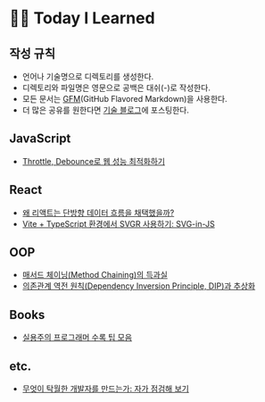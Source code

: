 # 🧗‍♀️ Today I Learned 
## 작성 규칙 
- 언어나 기술명으로 디렉토리를 생성한다.
- 디렉토리와 파일명은 영문으로 공백은 대쉬(-)로 작성한다. 
- 모든 문서는 [GFM](https://docs.github.com/ko/get-started/writing-on-github/getting-started-with-writing-and-formatting-on-github/basic-writing-and-formatting-syntax)(GitHub Flavored Markdown)을 사용한다.
- 더 많은 공유를 원한다면 [기술 블로그]()에 포스팅한다. 

## JavaScript
- [Throttle, Debounce로 웹 성능 최적화하기](https://github.com/emayom/TILs/blob/main/javascript/optimizing-web-performance-with-throttle-and-debounce.md)

## React 
- [왜 리액트는 단방향 데이터 흐름을 채택했을까?](https://github.com/emayom/TILs/blob/main/react/data-flow-in-react.md)    
- [Vite + TypeScript 환경에서 SVGR 사용하기: SVG-in-JS](https://github.com/emayom/TILs/blob/main/react/import-svg-with-vite.md)

## OOP
- [매서드 체이닝(Method Chaining)의 득과실](https://github.com/emayom/TILs/blob/main/OOP/method-chaining.md)
- [의존관계 역전 원칙(Dependency Inversion Principle, DIP)과 추상화](https://github.com/emayom/TILs/blob/main/OOP/SOLID/dependency-inversion-principle.md)

## Books 
- [실용주의 프로그래머 수록 팁 모음](https://github.com/emayom/TILs/blob/main/books/the-pragmatic-programmer-tips.md)

## etc.
- [무엇이 탁월한 개발자를 만드는가: 자가 점검해 보기](https://github.com/emayom/TILs/blob/main/etc./what-makes-a-great-software-enginner.md)